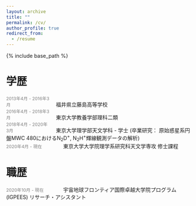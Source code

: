 ```yaml
---
layout: archive
title: ""
permalink: /cv/
author_profile: true
redirect_from:
  - /resume
---
```


<!-- <link href="./cv_style.css" rel="stylesheet"></link> -->

{% include base_path %}

# 学歴
<span style="font-size: 85%; color: grey; display:inline-block; width:10em;">2013年4月 - 2016年3月</span>&nbsp;&nbsp;&nbsp;&nbsp;福井県立藤島高等学校<br>
<span style="font-size: 85%; color: grey; display:inline-block; width:10em;">2016年4月 - 2018年3月</span>&nbsp;&nbsp;&nbsp;&nbsp;東京大学教養学部理科二類<br>
<span style="font-size: 85%; color: grey; display:inline-block; width:10em;">2018年4月 - 2020年3月</span>&nbsp;&nbsp;&nbsp;&nbsp;東京大学理学部天文学科 - 学士 (卒業研究： 原始惑星系円盤MWC 480におけるN<sub>2</sub>D<sup>+</sup>, N<sub>2</sub>H<sup>+</sup>輝線観測データの解析)<br>
<span style="font-size: 85%; color: grey; display:inline-block; width:10em;">2020年4月 - 現在</span>&nbsp;&nbsp;&nbsp;&nbsp;&nbsp;&nbsp;&nbsp;&nbsp;&nbsp;東京大学大学院理学系研究科天文学専攻 修士課程<br>

# 職歴
<span style="font-size: 85%; color: grey; display:inline-block; width:10em;">2020年10月 - 現在</span>&nbsp;&nbsp;&nbsp;&nbsp;&nbsp;&nbsp;&nbsp;&nbsp;&nbsp;宇宙地球フロンティア国際卓越大学院プログラム (IGPEES) リサーチ・アシスタント<br> 

<!-- Publications
======
  <ul>{% for post in site.publications %}
    {% include archive-single-cv.html %}
  {% endfor %}</ul>
  
Talks
======
  <ul>{% for post in site.talks %}
    {% include archive-single-talk-cv.html %}
  {% endfor %}</ul>
  
Teaching
======
  <ul>{% for post in site.teaching %}
    {% include archive-single-cv.html %}
  {% endfor %}</ul>
  
Service and leadership
======
* Currently signed in to 43 different slack teams -->
